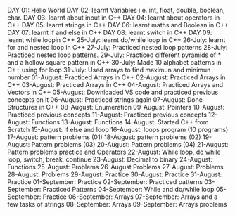 DAY 01:
  Hello World
DAY  02:
  learnt Variables i.e. int,  float, double, boolean, char.
DAY 03:
  learnt about input in C++
DAY 04:
  learnt about operators in C++
DAY 05:
  learnt strings in C++
DAY 06:
  learnt maths and Boolean in C++
DAY 07:
  learnt if and else in C++
DAY 08:
  learnt switch in C++
DAY 09:
  learnt while loopin C++
25-July:
  learnt do/while loop in C++
26-July:
  learnt for and nested loop in C++
27-July:
  Practiced nested loop patterns
28-July:
  Practiced nested loop patterns.
29-July:
  Practiced different pyramids of * and a hollow square pattern in C++
30-July:
  Made 10 alphabet patterns in C++ using for loop
31-July:
  Used arrays to find maximun and minimun number
01-August:
  Practiced Arrays in C++
02-August:
  Practiced Arrays in C++
03-August:
  Practiced Arrays in C++
04-August:
  Practiced Arrays and Vectors in C++
05-August:
 Downloaded VS code and practiced previous concepts on it
06-August:
 Practiced strings again
07-August:
 Done Structures in C++
08-August:
 Enumeration
09-August:
 Pointers
10-August:
 Practiced previous concepts
11-August:
 Practiced previous concepts
12-August:
 Functions
13-August:
 Functions
14-August:
 Started C++ from Scratch
15-August:
 If else and loop
16-August:
 loops program (10 programs)
17-August:
 pattern problems (01)
18-August:
 pattern problems (02)
19-August:
 Pattern problems (03)
20-August:
 Pattern problems (04)
21-August:
 Pattern problems practice and Operators 
22-August:
 While loop, do while loop, switch, break, continue
23-August:
 Decimal to binary
24-August:
 Functions
25-August:
 Problems
26-August
 Problems
27-August:
 Problems 
28-August:
 Problems
29-August:
 Practice
30-August:
 Practice
31-August:
 Practice
01-September:
 Practice
02-September:
 Practiced patterns
03-September:
 Practiced Patterns
04-September:
 While and do/while loop
05-September:
 Practice
06-September:
 Arrays
07-September:
 Arrays and a few tasks of strings
08-September:
 Arrays 
09-September:
 Arrays problems
